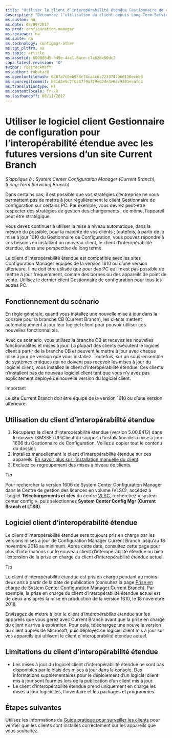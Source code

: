 ```yaml
---
title: "Utiliser le client d’interopérabilité étendue Gestionnaire de configuration avec Current Branch | Microsoft Docs"
description: "Découvrez l’utilisation du client depuis Long-Term Servicing Branch dans Configuration Manager avec un site Current Branch."
ms.custom: na
ms.date: 08/09/2017
ms.prod: configuration-manager
ms.reviewer: na
ms.suite: na
ms.technology: configmgr-other
ms.tgt_pltfrm: na
ms.topic: article
ms.assetid: 600086d5-bd9e-4ac1-8ace-c7a62de80dc2
caps.latest.revision: "0"
author: robstackmsft
ms.author: robstack
ms.openlocfilehash: 6487a7c0eb958c74ca4c6a7233747966110eceb9
ms.sourcegitcommit: b41d3e5c7f0c87f9af29e02de3e6cc9301eeafc4
ms.translationtype: HT
ms.contentlocale: fr-FR
ms.lasthandoff: 08/11/2017
---
```

# <a name="use-the-configuration-manager-client-software-for-extended-interoperability-with-future-versions-of-a-current-branch-site"></a>Utiliser le logiciel client Gestionnaire de configuration pour l’interopérabilité étendue avec les futures versions d’un site Current Branch

*S’applique à : System Center Configuration Manager (Current Branch), (Long-Term Servicing Branch)*  

Dans certains cas, il est possible que vos stratégies d’entreprise ne vous permettent pas de mettre à jour régulièrement le client Gestionnaire de configuration sur certains PC. Par exemple, vous devrez peut-être respecter des stratégies de gestion des changements ; de même, l’appareil peut être stratégique.

Vous devez continuer à utiliser la mise à niveau automatique, dans la mesure du possible, pour la majorité de vos clients ; toutefois, à partir de la mise à jour 1610 du Gestionnaire de Configuration, vous pouvez répondre à ces besoins en installant un nouveau client, le client d’interopérabilité étendue, dans une perspective de long terme.

Le client d’interopérabilité étendue est compatible avec les sites Configuration Manager équipés de la version 1610 ou d’une version ultérieure. Il ne doit être utilisée que pour des PC qu’il n’est pas possible de mettre à jour fréquemment, comme des bornes ou des appareils de point de vente. Utilisez le dernier client Gestionnaire de configuration pour tous les autres PC.

## <a name="how-this-scenario-works"></a>Fonctionnement du scénario

En règle générale, quand vous installez une nouvelle mise à jour dans la console pour la branche CB (Current Branch), les clients mettent automatiquement à jour leur logiciel client pour pouvoir utiliser ces nouvelles fonctionnalités.

Avec ce scénario, vous utilisez la branche CB et recevez les nouvelles fonctionnalités et mises à jour. La plupart des clients exécutent le logiciel client à partir de la branche CB et peuvent le mettre à jour avec chaque mise à jour de version que vous installez. Toutefois, sur un sous-ensemble de systèmes critiques qui ne doivent pas recevoir les mises à jour du logiciel client, vous installez le client d’interopérabilité étendue. Ces clients n’installent pas de nouveau logiciel client tant que vous n’y avez pas explicitement déployé de nouvelle version du logiciel client.

>[!IMPORTANT]
>Le site Current Branch doit être équipé de la version 1610 ou d’une version ultérieure.

## <a name="how-to-use-the-eic"></a>Utilisation du client d’interopérabilité étendue

1. Récupérez le client d’interopérabilité étendue (version 5.00.8412) dans le dossier \SMSSETUP\Client du support d’installation de la mise à jour 1606 du Gestionnaire de Configuration. Veillez à copier tout le contenu du dossier.
2. Installez manuellement le client d’interopérabilité étendue sur ces appareils. [En savoir plus sur l’installation manuelle du client](/sccm/core/clients/deploy/deploy-clients-to-windows-computers#BKMK_Manual).
3. Excluez ce regroupement des mises à niveau de clients.

>[!TIP]
>Pour rechercher la version 1606 de System Center Configuration Manager dans le Centre de gestion des licences en volume (VLSC), accédez à l’onglet **Téléchargements et clés** du centre [VLSC](https://www.microsoft.com/Licensing/servicecenter/Downloads/DownloadsAndKeys.aspx), recherchez « system center config », puis sélectionnez **System Center Config Mgr (Current Branch et LTSB)**.

## <a name="the-extended-interoperability-client-software"></a>Logiciel client d’interopérabilité étendue

Le client d’interopérabilité étendue sera toujours pris en charge par les versions mises à jour de Configuration Manager Current Branch jusqu’au 18 novembre 2018 au minimum. Après cette date, consultez cette page pour plus d’informations sur le nouveau client d’interopérabilité étendue ou bien l’extension de la prise en charge du client d’interopérabilité étendue actuel.

>[!TIP]
>Le client d’interopérabilité étendue est pris en charge pendant au moins deux ans à partir de la date de publication (consultez la page [Prise en charge de System Center Configuration Manager Current Branch](/sccm/core/servers/manage/current-branch-versions-supported)). Par exemple, la prise en charge du client d’interopérabilité étendue actuel est de deux ans après la mise en production de la version 1610, le 18 novembre 2018.

Envisagez de mettre à jour le client d’interopérabilité étendue sur les appareils que vous gérez avec Current Branch avant que la prise en charge du client n’arrive à expiration. Pour cela, téléchargez une nouvelle version du client auprès de Microsoft, puis déployez ce logiciel client mis à jour sur vos appareils qui utilisent le client d’interopérabilité étendue actuel.

## <a name="limitations-of-the-extended-interoperability-client"></a>Limitations du client d’interopérabilité étendue

- Les mises à jour du logiciel client d’interopérabilité étendue ne sont pas disponibles par le biais des mises à jour dans la console. Des informations supplémentaires pour le déploiement d’un logiciel client mis à jour sont fournies lors de la publication d’un client mis à jour.
- Le client d’interopérabilité étendue prend uniquement en charge les mises à jour logicielles, l’inventaire et les packages et programmes.

## <a name="next-steps"></a>Étapes suivantes

Utilisez les informations du [Guide pratique pour surveiller les clients](/sccm/core/clients/manage/monitor-clients) pour vérifier que les clients sont installés correctement sur les appareils que vous souhaitez.
